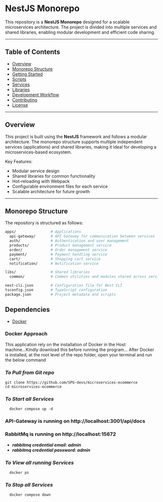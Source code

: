 # NestJS Monorepo

This repository is a **NestJS Monorepo** designed for a scalable microservices architecture. The project is divided into multiple services and shared libraries, enabling modular development and efficient code sharing.

---

## **Table of Contents**
- [Overview](#overview)
- [Monorepo Structure](#monorepo-structure)
- [Getting Started](#getting-started)
- [Scripts](#scripts)
- [Services](#services)
- [Libraries](#libraries)
- [Development Workflow](#development-workflow)
- [Contributing](#contributing)
- [License](#license)

---

## **Overview**
This project is built using the **NestJS** framework and follows a modular architecture. The monorepo structure supports multiple independent services (applications) and shared libraries, making it ideal for developing a microservices-based ecosystem.

Key Features:
- Modular service design
- Shared libraries for common functionality
- Hot-reloading with Webpack
- Configurable environment files for each service
- Scalable architecture for future growth

---

## **Monorepo Structure**
The repository is structured as follows:

```bash
apps/                # Applications
  api-gateway/       # API Gateway for communication between services
  auth/              # Authentication and user management
  products/          # Product management service
  order/             # Order management service
  payment/           # Payment handling service
  cart/              # Shopping cart service
  notification/      # Notification service

libs/                # Shared libraries
  common/            # Common utilities and modules shared across services

nest-cli.json        # Configuration file for Nest CLI
tsconfig.json        # TypeScript configuration
package.json         # Project metadata and scripts

```

## **Dependencies**
- [Docker](#http://docker.com)

### Docker Approach
This application rely on the installation of Docker in the Host machine...Kindly download this before running the program...
After Docker is installed, at the root level of the repo folder, open your terminal and run the below command

### ***To Pull from Git repo***
```
git clone https://github.com/SPG-devs/microservices-ecommerce
cd microservices-ecommerce
```

### ***To Start all Services***
```
  docker compose up -d
```
### API-Gateway is running on http://localhost:3001/api/docs
### RabbitMq is running on http://localhost:15672
- ***rabbitmq credential email: admin***
- ***rabbitmq credential password: admin***

### ***To View all running Services***
```
  docker ps
```

### ***To Stop all Services***
```
  docker compose down
```